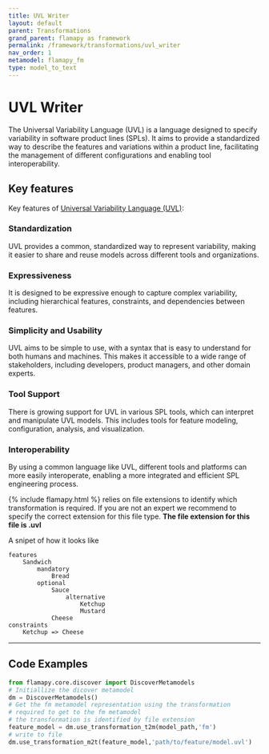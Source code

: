 ```yaml
---
title: UVL Writer
layout: default
parent: Transformations
grand_parent: flamapy as framework
permalink: /framework/transformations/uvl_writer
nav_order: 1
metamodel: flamapy_fm
type: model_to_text
---
```


# UVL Writer

The Universal Variability Language (UVL) is a language designed to specify variability in software product lines (SPLs). It aims to provide a standardized way to describe the features and variations within a product line, facilitating the management of different configurations and enabling tool interoperability.

## Key features

Key features of [Universal Variability Language (UVL)](https://universal-variability-language.github.io/):
### Standardization
UVL provides a common, standardized way to represent variability, making it easier to share and reuse models across different tools and organizations.

### Expressiveness
It is designed to be expressive enough to capture complex variability, including hierarchical features, constraints, and dependencies between features.

### Simplicity and Usability
UVL aims to be simple to use, with a syntax that is easy to understand for both humans and machines. This makes it accessible to a wide range of stakeholders, including developers, product managers, and other domain experts.

### Tool Support
There is growing support for UVL in various SPL tools, which can interpret and manipulate UVL models. This includes tools for feature modeling, configuration, analysis, and visualization.

### Interoperability
By using a common language like UVL, different tools and platforms can more easily interoperate, enabling a more integrated and efficient SPL engineering process.

{% include flamapy.html %} relies on file extensions to identify which transformation is required. If you are not an expert we recommend to specify the correct extension for this file type. **The file extension for this file is .uvl**

A snipet of how it looks like 
```
features
    Sandwich
        mandatory
            Bread
        optional
            Sauce
                alternative
                    Ketchup
                    Mustard
            Cheese
constraints
    Ketchup => Cheese
```
---
## Code Examples
```python
from flamapy.core.discover import DiscoverMetamodels
# Initiallize the dicover metamodel
dm = DiscoverMetamodels()
# Get the fm metamodel representation using the transformation 
# required to get to the fm metamodel
# the transformation is identified by file extension
feature_model = dm.use_transformation_t2m(model_path,'fm') 
# write to file
dm.use_transformation_m2t(feature_model,'path/to/feature/model.uvl')
```